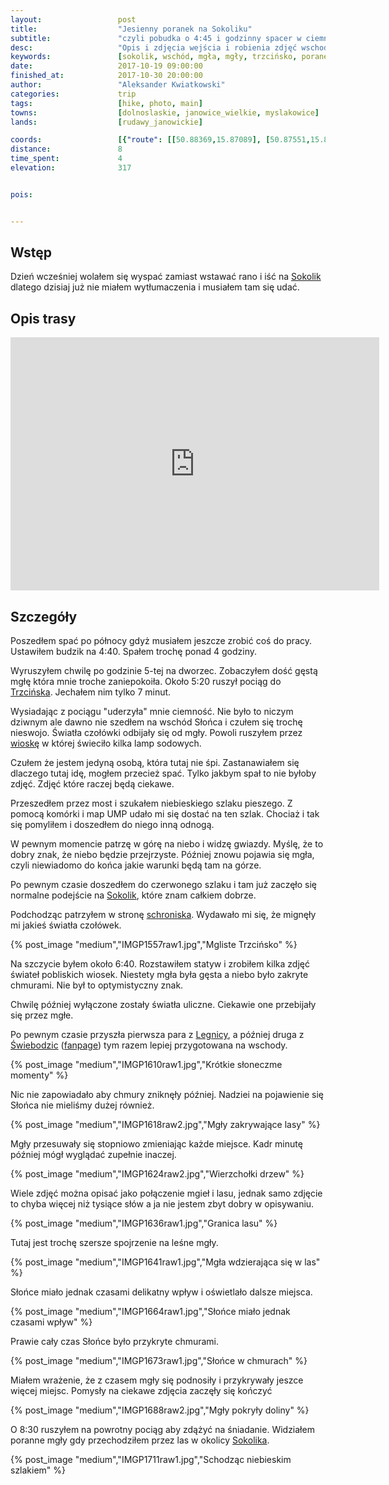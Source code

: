 ```yaml
---
layout:                 post
title:                  "Jesienny poranek na Sokoliku"
subtitle:               "czyli pobudka o 4:45 i godzinny spacer w ciemności na spotkanie z mgłą"
desc:                   "Opis i zdjęcia wejścia i robienia zdjęć wschodu Słońca na Sokoliku. Tym razem przywitała mnie gęsta mgła i chmury."
keywords:               [sokolik, wschód, mgła, mgły, trzcińsko, poranek, rudawy janowickie]
date:                   2017-10-19 09:00:00
finished_at:            2017-10-30 20:00:00
author:                 "Aleksander Kwiatkowski"
categories:             trip
tags:                   [hike, photo, main]
towns:                  [dolnoslaskie, janowice_wielkie, myslakowice]
lands:                  [rudawy_janowickie]

coords:                 [{"route": [[50.88369,15.87089], [50.87551,15.86901], [50.86717,15.87115], [50.86890,15.86523]], "type": "hike"}]
distance:               8
time_spent:             4
elevation:              317  


pois:


---
```


[darek-zygala]: https://www.facebook.com/zygaladariusz/
[wiki-sokolik]: https://pl.wikipedia.org/wiki/Sokolik
[wiki-trzcinsko]: https://pl.wikipedia.org/wiki/Trzci%C5%84sko
[wiki-szwajcarka]: https://pl.wikipedia.org/wiki/Szwajcarka
[wiki-legnica]: https://pl.wikipedia.org/wiki/Legnica
[wiki-swiebodzice]: https://pl.wikipedia.org/wiki/%C5%9Awiebodzice

Wstęp
-----

Dzień wcześniej wolałem się wyspać zamiast wstawać rano i iść
na [Sokolik][wiki-sokolik] dlatego dzisiaj już nie miałem wytłumaczenia i
musiałem tam się udać.

Opis trasy
----------

<iframe height='405' width='590' frameborder='0' allowtransparency='true' scrolling='no' src='https://www.strava.com/activities/1238739560/embed/33d32a662755b2e49f70f69e8a05cbbda2fd76cd'></iframe>

Szczegóły
---------

Poszedłem spać po północy gdyż musiałem jeszcze zrobić coś do pracy. Ustawiłem
budzik na 4:40. Spałem trochę ponad 4 godziny.

Wyruszyłem chwilę po godzinie 5-tej na dworzec. Zobaczyłem dość gęstą mgłę
która mnie troche zaniepokoiła. Około 5:20 ruszył pociąg
do [Trzcińska][wiki-trzcinsko]. Jechałem nim tylko 7 minut.

Wysiadając z pociągu "uderzyła" mnie ciemność. Nie było to niczym dziwnym ale dawno
nie szedłem na wschód Słońca i czułem się trochę nieswojo. Światła czołówki odbijały się
od mgły. Powoli ruszyłem przez [wioskę][wiki-trzcinsko] w której
świeciło kilka lamp sodowych.

Czułem że jestem jedyną osobą, która tutaj nie śpi.
Zastanawiałem się dlaczego tutaj idę, mogłem przecież spać. Tylko jakbym spał to nie
byłoby zdjęć. Zdjęć które raczej będą ciekawe.

Przeszedłem przez most i szukałem niebieskiego szlaku pieszego.
Z pomocą komórki i map UMP udało mi się dostać na ten szlak. Chociaż i tak się
pomyliłem i doszedłem do niego inną odnogą.

W pewnym momencie patrzę w górę na niebo i widzę gwiazdy. Myślę, że to dobry znak,
że niebo będzie przejrzyste. Później znowu pojawia się
mgła, czyli niewiadomo do końca jakie warunki będą tam na górze.

Po pewnym czasie doszedłem do czerwonego szlaku i tam już zaczęło się
normalne podejście na [Sokolik][wiki-sokolik], które znam całkiem dobrze.

Podchodząc patrzyłem w stronę [schroniska][wiki-szwajcarka]. Wydawało mi się,
że mignęły mi jakieś światła czołówek.

{% post_image "medium","IMGP1557raw1.jpg","Mgliste Trzcińsko" %}

Na szczycie byłem około 6:40. Rozstawiłem statyw i zrobiłem kilka zdjęć świateł
pobliskich wiosek. Niestety mgła była gęsta a niebo było zakryte chmurami.
Nie był to optymistyczny znak.

Chwilę później wyłączone zostały światła uliczne. Ciekawie one przebijały się
przez mgłe.

Po pewnym czasie przyszła pierwsza para z [Legnicy][wiki-legnica],
a później druga z [Świebodzic][wiki-swiebodzice]
([fanpage][darek-zygala]) tym razem lepiej przygotowana na wschody.

{% post_image "medium","IMGP1610raw1.jpg","Krótkie słoneczme momenty" %}

Nic nie zapowiadało aby chmury zniknęły później.
Nadziei na pojawienie się Słońca nie mieliśmy dużej również.

{% post_image "medium","IMGP1618raw2.jpg","Mgły zakrywające lasy" %}

Mgły przesuwały się stopniowo zmieniając każde miejsce. Kadr minutę później
mógł wyglądać zupełnie inaczej.

{% post_image "medium","IMGP1624raw2.jpg","Wierzchołki drzew" %}

Wiele zdjęć można opisać jako połączenie mgieł i lasu, jednak samo zdjęcie to chyba
więcej niż tysiące słów a ja nie jestem zbyt dobry w opisywaniu.  

{% post_image "medium","IMGP1636raw1.jpg","Granica lasu" %}

Tutaj jest trochę szersze spojrzenie na leśne mgły.

{% post_image "medium","IMGP1641raw1.jpg","Mgła wdzierająca się w las" %}

Słońce miało jednak czasami delikatny wpływ i oświetlało dalsze miejsca.

{% post_image "medium","IMGP1664raw1.jpg","Słońce miało jednak czasami wpływ" %}

Prawie cały czas Słońce było przykryte chmurami.

{% post_image "medium","IMGP1673raw1.jpg","Słońce w chmurach" %}

Miałem wrażenie, że z czasem mgły się podnosiły i przykrywały jeszce więcej
miejsc. Pomysły na ciekawe zdjęcia zaczęły się kończyć

{% post_image "medium","IMGP1688raw2.jpg","Mgły pokryły doliny" %}

O 8:30 ruszyłem na powrotny pociąg aby zdążyć na śniadanie. Widziałem
poranne mgły gdy przechodziłem przez las w okolicy [Sokolika][wiki-sokolik].

{% post_image "medium","IMGP1711raw1.jpg","Schodząc niebieskim szlakiem" %}
